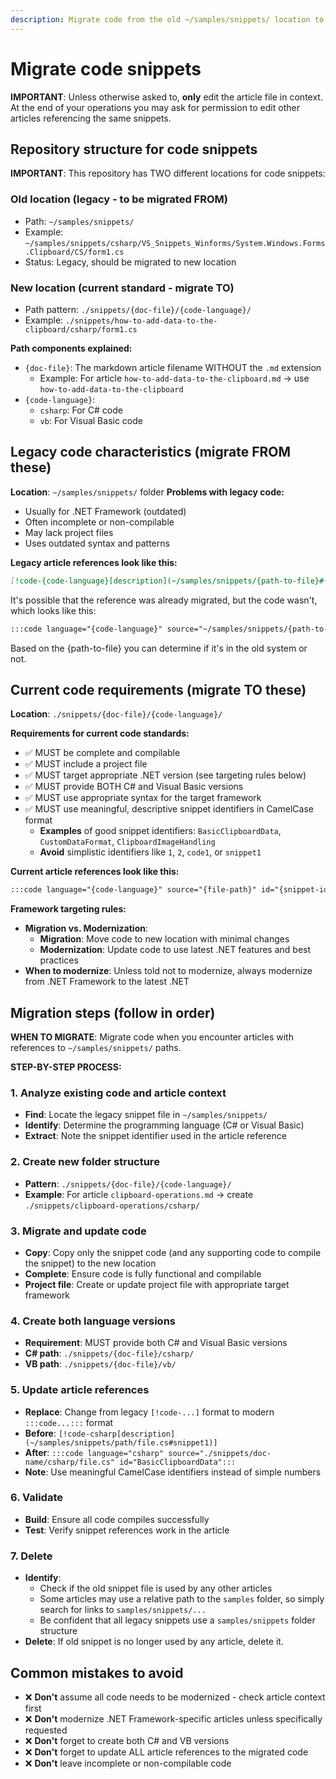 ```yaml
---
description: Migrate code from the old ~/samples/snippets/ location to the relative ./snippets location.
---
```


# Migrate code snippets

**IMPORTANT**: Unless otherwise asked to, **only** edit the article file in context. At the end of your operations you may ask for permission to edit other articles referencing the same snippets.

## Repository structure for code snippets

**IMPORTANT**: This repository has TWO different locations for code snippets:

### Old location (legacy - to be migrated FROM)
- Path: `~/samples/snippets/`
- Example: `~/samples/snippets/csharp/VS_Snippets_Winforms/System.Windows.Forms.Clipboard/CS/form1.cs`
- Status: Legacy, should be migrated to new location

### New location (current standard - migrate TO)
- Path pattern: `./snippets/{doc-file}/{code-language}/`
- Example: `./snippets/how-to-add-data-to-the-clipboard/csharp/form1.cs`

**Path components explained:**
- `{doc-file}`: The markdown article filename WITHOUT the `.md` extension
  - Example: For article `how-to-add-data-to-the-clipboard.md` → use `how-to-add-data-to-the-clipboard`
- `{code-language}`: 
  - `csharp`: For C# code
  - `vb`: For Visual Basic code

## Legacy code characteristics (migrate FROM these)

**Location**: `~/samples/snippets/` folder
**Problems with legacy code:**
- Usually for .NET Framework (outdated)
- Often incomplete or non-compilable
- May lack project files
- Uses outdated syntax and patterns

**Legacy article references look like this:**
```markdown
[!code-{code-language}[description](~/samples/snippets/{path-to-file}#{snippet-identifier})]
```
It's possible that the reference was already migrated, but the code wasn't, which looks like this:
```markdown
:::code language="{code-language}" source="~/samples/snippets/{path-to-file}" id="{snippet-identifier}":::
```
Based on the {path-to-file} you can determine if it's in the old system or not.

## Current code requirements (migrate TO these)

**Location**: `./snippets/{doc-file}/{code-language}/`

**Requirements for current code standards:**
- ✅ MUST be complete and compilable
- ✅ MUST include a project file
- ✅ MUST target appropriate .NET version (see targeting rules below)
- ✅ MUST provide BOTH C# and Visual Basic versions
- ✅ MUST use appropriate syntax for the target framework
- ✅ MUST use meaningful, descriptive snippet identifiers in CamelCase format
  - **Examples** of good snippet identifiers: `BasicClipboardData`, `CustomDataFormat`, `ClipboardImageHandling`
  - **Avoid** simplistic identifiers like `1`, `2`, `code1`, or `snippet1`

**Current article references look like this:**
```markdown
:::code language="{code-language}" source="{file-path}" id="{snippet-identifier}":::
```

**Framework targeting rules:**
- **Migration vs. Modernization**: 
  - **Migration**: Move code to new location with minimal changes
  - **Modernization**: Update code to use latest .NET features and best practices
- **When to modernize**: Unless told not to modernize, always modernize from .NET Framework to the latest .NET

## Migration steps (follow in order)

**WHEN TO MIGRATE**: Migrate code when you encounter articles with references to `~/samples/snippets/` paths.

**STEP-BY-STEP PROCESS:**

### 1. Analyze existing code and article context
- **Find**: Locate the legacy snippet file in `~/samples/snippets/`
- **Identify**: Determine the programming language (C# or Visual Basic)
- **Extract**: Note the snippet identifier used in the article reference

### 2. Create new folder structure
- **Pattern**: `./snippets/{doc-file}/{code-language}/`
- **Example**: For article `clipboard-operations.md` → create `./snippets/clipboard-operations/csharp/`

### 3. Migrate and update code
- **Copy**: Copy only the snippet code (and any supporting code to compile the snippet) to the new location
- **Complete**: Ensure code is fully functional and compilable
- **Project file**: Create or update project file with appropriate target framework

### 4. Create both language versions
- **Requirement**: MUST provide both C# and Visual Basic versions
- **C# path**: `./snippets/{doc-file}/csharp/`
- **VB path**: `./snippets/{doc-file}/vb/`

### 5. Update article references
- **Replace**: Change from legacy `[!code-...]` format to modern `:::code...:::` format
- **Before**: `[!code-csharp[description](~/samples/snippets/path/file.cs#snippet1)]`
- **After**: `:::code language="csharp" source="./snippets/doc-name/csharp/file.cs" id="BasicClipboardData":::`
- **Note**: Use meaningful CamelCase identifiers instead of simple numbers

### 6. Validate
- **Build**: Ensure all code compiles successfully
- **Test**: Verify snippet references work in the article

### 7. Delete
- **Identify**:
  - Check if the old snippet file is used by any other articles
  - Some articles may use a relative path to the `samples` folder, so simply search for links to `samples/snippets/...`
  - Be confident that all legacy snippets use a `samples/snippets` folder structure
- **Delete**: If old snippet is no longer used by any article, delete it.

## Common mistakes to avoid

- ❌ **Don't** assume all code needs to be modernized - check article context first
- ❌ **Don't** modernize .NET Framework-specific articles unless specifically requested
- ❌ **Don't** forget to create both C# and VB versions
- ❌ **Don't** forget to update ALL article references to the migrated code
- ❌ **Don't** leave incomplete or non-compilable code

